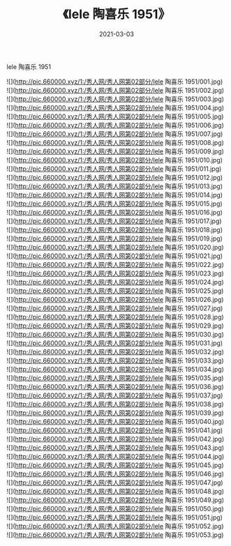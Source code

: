 ﻿---
layout: post
title:  《lele 陶喜乐 1951》
date:   2021-03-03
img: http://pic.660000.xyz/1:/秀人网/秀人网第02部分/lele 陶喜乐 1951/000.jpg
categories: [美女, 清纯, 唯美]
---

lele 陶喜乐 1951

  ![](http://pic.660000.xyz/1:/秀人网/秀人网第02部分/lele 陶喜乐 1951/001.jpg) <br> ![](http://pic.660000.xyz/1:/秀人网/秀人网第02部分/lele 陶喜乐 1951/002.jpg) <br> ![](http://pic.660000.xyz/1:/秀人网/秀人网第02部分/lele 陶喜乐 1951/003.jpg) <br> ![](http://pic.660000.xyz/1:/秀人网/秀人网第02部分/lele 陶喜乐 1951/004.jpg) <br> ![](http://pic.660000.xyz/1:/秀人网/秀人网第02部分/lele 陶喜乐 1951/005.jpg) <br> ![](http://pic.660000.xyz/1:/秀人网/秀人网第02部分/lele 陶喜乐 1951/006.jpg) <br> ![](http://pic.660000.xyz/1:/秀人网/秀人网第02部分/lele 陶喜乐 1951/007.jpg) <br> ![](http://pic.660000.xyz/1:/秀人网/秀人网第02部分/lele 陶喜乐 1951/008.jpg) <br> ![](http://pic.660000.xyz/1:/秀人网/秀人网第02部分/lele 陶喜乐 1951/009.jpg) <br> ![](http://pic.660000.xyz/1:/秀人网/秀人网第02部分/lele 陶喜乐 1951/010.jpg) <br> ![](http://pic.660000.xyz/1:/秀人网/秀人网第02部分/lele 陶喜乐 1951/011.jpg) <br> ![](http://pic.660000.xyz/1:/秀人网/秀人网第02部分/lele 陶喜乐 1951/012.jpg) <br> ![](http://pic.660000.xyz/1:/秀人网/秀人网第02部分/lele 陶喜乐 1951/013.jpg) <br> ![](http://pic.660000.xyz/1:/秀人网/秀人网第02部分/lele 陶喜乐 1951/014.jpg) <br> ![](http://pic.660000.xyz/1:/秀人网/秀人网第02部分/lele 陶喜乐 1951/015.jpg) <br> ![](http://pic.660000.xyz/1:/秀人网/秀人网第02部分/lele 陶喜乐 1951/016.jpg) <br> ![](http://pic.660000.xyz/1:/秀人网/秀人网第02部分/lele 陶喜乐 1951/017.jpg) <br> ![](http://pic.660000.xyz/1:/秀人网/秀人网第02部分/lele 陶喜乐 1951/018.jpg) <br> ![](http://pic.660000.xyz/1:/秀人网/秀人网第02部分/lele 陶喜乐 1951/019.jpg) <br> ![](http://pic.660000.xyz/1:/秀人网/秀人网第02部分/lele 陶喜乐 1951/020.jpg) <br> ![](http://pic.660000.xyz/1:/秀人网/秀人网第02部分/lele 陶喜乐 1951/021.jpg) <br> ![](http://pic.660000.xyz/1:/秀人网/秀人网第02部分/lele 陶喜乐 1951/022.jpg) <br> ![](http://pic.660000.xyz/1:/秀人网/秀人网第02部分/lele 陶喜乐 1951/023.jpg) <br> ![](http://pic.660000.xyz/1:/秀人网/秀人网第02部分/lele 陶喜乐 1951/024.jpg) <br> ![](http://pic.660000.xyz/1:/秀人网/秀人网第02部分/lele 陶喜乐 1951/025.jpg) <br> ![](http://pic.660000.xyz/1:/秀人网/秀人网第02部分/lele 陶喜乐 1951/026.jpg) <br> ![](http://pic.660000.xyz/1:/秀人网/秀人网第02部分/lele 陶喜乐 1951/027.jpg) <br> ![](http://pic.660000.xyz/1:/秀人网/秀人网第02部分/lele 陶喜乐 1951/028.jpg) <br> ![](http://pic.660000.xyz/1:/秀人网/秀人网第02部分/lele 陶喜乐 1951/029.jpg) <br> ![](http://pic.660000.xyz/1:/秀人网/秀人网第02部分/lele 陶喜乐 1951/030.jpg) <br> ![](http://pic.660000.xyz/1:/秀人网/秀人网第02部分/lele 陶喜乐 1951/031.jpg) <br> ![](http://pic.660000.xyz/1:/秀人网/秀人网第02部分/lele 陶喜乐 1951/032.jpg) <br> ![](http://pic.660000.xyz/1:/秀人网/秀人网第02部分/lele 陶喜乐 1951/033.jpg) <br> ![](http://pic.660000.xyz/1:/秀人网/秀人网第02部分/lele 陶喜乐 1951/034.jpg) <br> ![](http://pic.660000.xyz/1:/秀人网/秀人网第02部分/lele 陶喜乐 1951/035.jpg) <br> ![](http://pic.660000.xyz/1:/秀人网/秀人网第02部分/lele 陶喜乐 1951/036.jpg) <br> ![](http://pic.660000.xyz/1:/秀人网/秀人网第02部分/lele 陶喜乐 1951/037.jpg) <br> ![](http://pic.660000.xyz/1:/秀人网/秀人网第02部分/lele 陶喜乐 1951/038.jpg) <br> ![](http://pic.660000.xyz/1:/秀人网/秀人网第02部分/lele 陶喜乐 1951/039.jpg) <br> ![](http://pic.660000.xyz/1:/秀人网/秀人网第02部分/lele 陶喜乐 1951/040.jpg) <br> ![](http://pic.660000.xyz/1:/秀人网/秀人网第02部分/lele 陶喜乐 1951/041.jpg) <br> ![](http://pic.660000.xyz/1:/秀人网/秀人网第02部分/lele 陶喜乐 1951/042.jpg) <br> ![](http://pic.660000.xyz/1:/秀人网/秀人网第02部分/lele 陶喜乐 1951/043.jpg) <br> ![](http://pic.660000.xyz/1:/秀人网/秀人网第02部分/lele 陶喜乐 1951/044.jpg) <br> ![](http://pic.660000.xyz/1:/秀人网/秀人网第02部分/lele 陶喜乐 1951/045.jpg) <br> ![](http://pic.660000.xyz/1:/秀人网/秀人网第02部分/lele 陶喜乐 1951/046.jpg) <br> ![](http://pic.660000.xyz/1:/秀人网/秀人网第02部分/lele 陶喜乐 1951/047.jpg) <br> ![](http://pic.660000.xyz/1:/秀人网/秀人网第02部分/lele 陶喜乐 1951/048.jpg) <br> ![](http://pic.660000.xyz/1:/秀人网/秀人网第02部分/lele 陶喜乐 1951/049.jpg) <br> ![](http://pic.660000.xyz/1:/秀人网/秀人网第02部分/lele 陶喜乐 1951/050.jpg) <br> ![](http://pic.660000.xyz/1:/秀人网/秀人网第02部分/lele 陶喜乐 1951/051.jpg) <br> ![](http://pic.660000.xyz/1:/秀人网/秀人网第02部分/lele 陶喜乐 1951/052.jpg) <br> ![](http://pic.660000.xyz/1:/秀人网/秀人网第02部分/lele 陶喜乐 1951/053.jpg) <br>